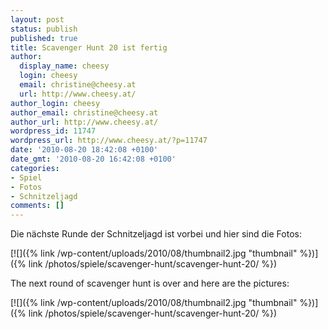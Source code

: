 ```yaml
---
layout: post
status: publish
published: true
title: Scavenger Hunt 20 ist fertig
author:
  display_name: cheesy
  login: cheesy
  email: christine@cheesy.at
  url: http://www.cheesy.at/
author_login: cheesy
author_email: christine@cheesy.at
author_url: http://www.cheesy.at/
wordpress_id: 11747
wordpress_url: http://www.cheesy.at/?p=11747
date: '2010-08-20 18:42:08 +0100'
date_gmt: '2010-08-20 16:42:08 +0100'
categories:
- Spiel
- Fotos
- Schnitzeljagd
comments: []
---
```

<!--:de-->Die nächste Runde der Schnitzeljagd ist vorbei und hier sind die Fotos:
[![]({% link /wp-content/uploads/2010/08/thumbnail2.jpg "thumbnail" %})]({% link /photos/spiele/scavenger-hunt/scavenger-hunt-20/ %})
<!--:--><!--:en-->The next round of scavenger hunt is over and here are the pictures:
[![]({% link /wp-content/uploads/2010/08/thumbnail2.jpg "thumbnail" %})]({% link /photos/spiele/scavenger-hunt/scavenger-hunt-20/ %})
<!--:-->
